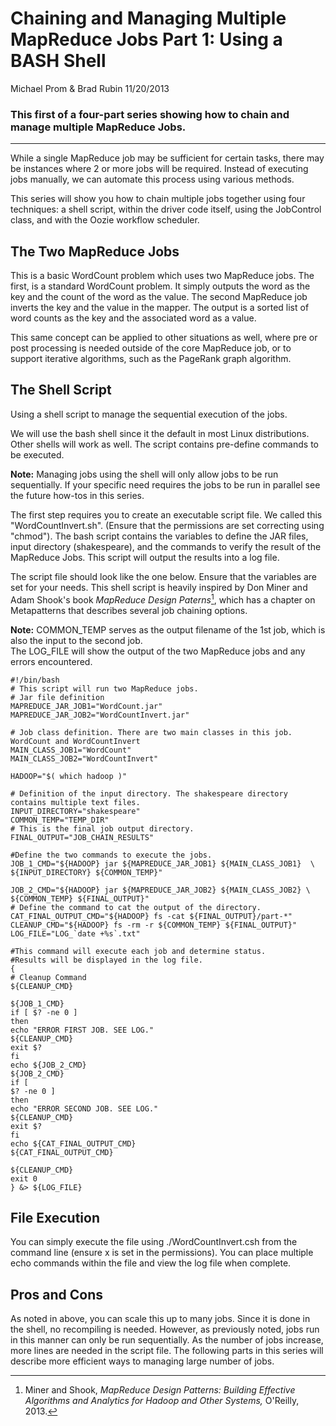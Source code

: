 # Chaining and Managing Multiple MapReduce Jobs Part 1: Using a BASH Shell

Michael Prom & Brad Rubin
11/20/2013

### This first of a four-part series showing how to chain and manage multiple MapReduce Jobs.
---
While a single MapReduce job may be sufficient for certain tasks, there may be instances where 2 or more jobs will be required.  Instead of executing jobs manually, we can automate this process using various methods.  

This series will show you how to chain multiple jobs together using four techniques: a shell script, within the driver code itself, using the JobControl class, and with the Oozie workflow scheduler.


## The Two MapReduce Jobs
  
This is a basic WordCount problem which uses two MapReduce jobs. The first, is a standard WordCount problem. It simply outputs the word as the key and the count of the word as the value.  The second MapReduce job inverts the key and the value in the mapper. The output is a sorted list of word counts as the key and the associated word as a value.

This same concept can be applied to other situations as well, where pre or post processing is needed outside of the core MapReduce job, or to support iterative algorithms, such as the PageRank graph algorithm.

## The Shell Script

Using a shell script to manage the sequential execution of the jobs. 

We will use the bash shell since it the default in most Linux distributions. Other shells will work as well. The script contains pre-define commands to be executed. 

**Note:**  Managing jobs using the shell will only allow jobs to be run sequentially. If your specific need requires the jobs to be run in parallel see the future how-tos in this series.   

The first step requires you to create an executable script file. We called this "WordCountInvert.sh". (Ensure that the permissions are set correcting using "chmod"). The bash script contains the variables to define the JAR files, input directory (shakespeare), and the commands to verify the result of the MapReduce Jobs. This script will output the results into a log file.  

The script file should look like the one below. Ensure that the variables are set for your needs.  This shell script is heavily inspired by Don Miner and Adam Shook's book *MapReduce Design Paterns*[^1], which has a chapter on Metapatterns that describes several job chaining options.

**Note:** COMMON_TEMP serves as the output filename of the 1st job, which is also the input to the second job.   
The LOG_FILE will show the output of the two MapReduce jobs and any errors encountered.

    #!/bin/bash
    # This script will run two MapReduce jobs. 
    # Jar file definition
    MAPREDUCE_JAR_JOB1="WordCount.jar"
    MAPREDUCE_JAR_JOB2="WordCountInvert.jar"
    
    # Job class definition. There are two main classes in this job. WordCount and WordCountInvert
    MAIN_CLASS_JOB1="WordCount"
    MAIN_CLASS_JOB2="WordCountInvert"
    
    HADOOP="$( which hadoop )"
    
    # Definition of the input directory. The shakespeare directory contains multiple text files. 
    INPUT_DIRECTORY="shakespeare"
    COMMON_TEMP="TEMP_DIR"
    # This is the final job output directory.
    FINAL_OUTPUT="JOB_CHAIN_RESULTS"
    
    #Define the two commands to execute the jobs. 
    JOB_1_CMD="${HADOOP} jar ${MAPREDUCE_JAR_JOB1} ${MAIN_CLASS_JOB1}  \ 
    ${INPUT_DIRECTORY} ${COMMON_TEMP}"
    
    JOB_2_CMD="${HADOOP} jar ${MAPREDUCE_JAR_JOB2} ${MAIN_CLASS_JOB2} \
    ${COMMON_TEMP} ${FINAL_OUTPUT}"
    # Define the command to cat the output of the directory.
    CAT_FINAL_OUTPUT_CMD="${HADOOP} fs -cat ${FINAL_OUTPUT}/part-*"
    CLEANUP_CMD="${HADOOP} fs -rm -r ${COMMON_TEMP} ${FINAL_OUTPUT}"
    LOG_FILE="LOG_`date +%s`.txt"
    
    #This command will execute each job and determine status. 
    #Results will be displayed in the log file. 
    {
    # Cleanup Command
    ${CLEANUP_CMD}
    
    ${JOB_1_CMD}
    if [ $? -ne 0 ]
    then
    echo "ERROR FIRST JOB. SEE LOG."
    ${CLEANUP_CMD}
    exit $?
    fi
    echo ${JOB_2_CMD}
    ${JOB_2_CMD}
    if [  
    $? -ne 0 ]
    then
    echo "ERROR SECOND JOB. SEE LOG."
    ${CLEANUP_CMD}
    exit $?
    fi
    echo ${CAT_FINAL_OUTPUT_CMD}
    ${CAT_FINAL_OUTPUT_CMD}
    
    ${CLEANUP_CMD}
    exit 0
    } &> ${LOG_FILE}

## File Execution

You can simply execute the file using ./WordCountInvert.csh from the command line (ensure x is set in the permissions). You can place multiple echo commands within the file and view the log file when complete.


## Pros and Cons

As noted in above, you can scale this up to many jobs. Since it is done in the shell, no recompiling is needed. However, as previously noted, jobs run in this manner can only be run sequentially. As the number of jobs increase, more lines are needed in the script file. The following parts in this series will describe more efficient ways to managing large number of jobs. 

[^1]: Miner and Shook, _MapReduce Design Patterns: Building Effective Algorithms and Analytics for Hadoop and Other Systems,_ O'Reilly, 2013.